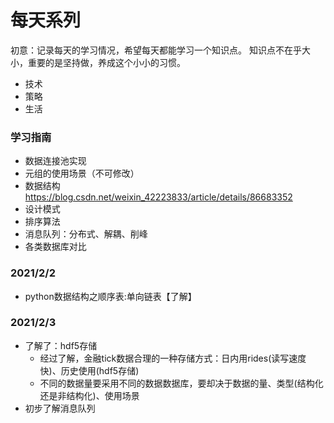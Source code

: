 # 每天系列
初意：记录每天的学习情况，希望每天都能学习一个知识点。
知识点不在乎大小，重要的是坚持做，养成这个小小的习惯。
+ 技术
+ 策略
+ 生活

### 学习指南
+ 数据连接池实现
+ 元组的使用场景（不可修改）
+ 数据结构 https://blog.csdn.net/weixin_42223833/article/details/86683352
+ 设计模式
+ 排序算法
+ 消息队列：分布式、解耦、削峰
+ 各类数据库对比

### 2021/2/2
+ python数据结构之顺序表:单向链表【了解】

### 2021/2/3
+ 了解了：hdf5存储
    + 经过了解，金融tick数据合理的一种存储方式：日内用rides(读写速度快)、历史使用(hdf5存储)
    + 不同的数据量要采用不同的数据数据库，要却决于数据的量、类型(结构化还是非结构化)、使用场景
+ 初步了解消息队列


